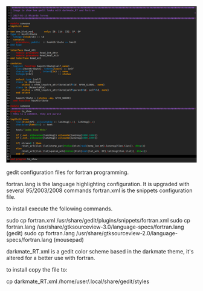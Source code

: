 ![Gedit look with DarkmateRT in Fortran](https://github.com/rjgtorres/open_scripts/blob/master/GEDIT_CONFIG/gedit_darkmateRT_look.png)

gedit configuration files for fortran programming.

fortran.lang is the language highlighting configuration. It is upgraded with several 95/2003/2008 commands
fortran.xml is the snippets configuration file.

to install execute the following commands.

sudo cp fortran.xml /usr/share/gedit/plugins/snippets/fortran.xml
sudo cp fortran.lang /usr/share/gtksourceview-3.0/language-specs/fortran.lang (gedit)
sudo cp fortran.lang /usr/share/gtksourceview-2.0/language-specs/fortran.lang (mousepad)

darkmate_RT.xml is a gedit color scheme based in the darkmate theme, it's altered for a better use with fortran.

to install copy the file to:

cp darkmate_RT.xml /home/user/.local/share/gedit/styles

